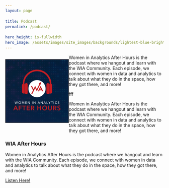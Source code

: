 ```yaml
---
layout: page

title: Podcast
permalink: /podcast/

hero_height: is-fullwidth
hero_image: /assets/images/site_images/backgrounds/lightest-blue-bright.png
---
```


<div>
    <p style="float: left;"><img src="../assets/images/FINAL - WIA After Hours Podcast Logo.png" height="200px" width="200px" border="1px" padding: 50px 50px 50px 50px;></p>
    <p>Women in Analytics After Hours is the podcast where we hangout and learn with the WIA Community. Each episode, we connect with women in data and analytics to talk about what they do in the space, how they got there, and more!</p>
</div>


<div>
    <div>
        <p>fff</p>
        <p>Women in Analytics After Hours is the podcast where we hangout and learn with the WIA Community. Each episode, we connect with women in data and analytics to talk about what they do in the space, how they got there, and more!</p>
    </div>
</div>

<div>
  <h3>WIA After Hours</h3>
<p>
  Women in Analytics After Hours is the podcast where we hangout and learn with the WIA Community. Each episode, we connect with women in data and analytics to talk about what they do in the space, how they got there, and more!
  </p>
  <a href="https://www.womeninanalytics.com/podcast" class="button is-normal is-responsive is-outlined">
Listen Here!
</a>
</div>


